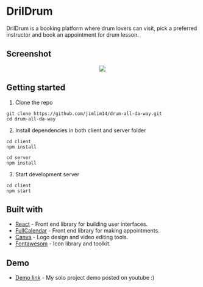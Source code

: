# DrilDrum 

DrilDrum is a booking platform where drum lovers can visit, pick a preferred instructor and book an appointment for drum lesson. 

## Screenshot

<p align="center">
  <img src="client/src/images/screenshot-about.png" />
</p>

## Getting started

1. Clone the repo

```
git clone https://github.com/jimlim14/drum-all-da-way.git
cd drum-all-da-way
```

2. Install dependencies in both client and server folder
```
cd client
npm install

cd server
npm install
```

3. Start development server
```
cd client
npm start
```

## Built with
* [React](https://reactjs.org/) - Front end library for building user interfaces.
* [FullCalendar](https://fullcalendar.io/) - Front end library for making appointments.
* [Canva](https://www.canva.com/) - Logo design and video editing tools.
* [Fontawesom](https://fontawesome.com/) - Icon library and toolkit.

## Demo

* [Demo link](https://www.youtube.com/watch?v=_I3JO3u_2kY) - My solo project demo posted on youtube :)